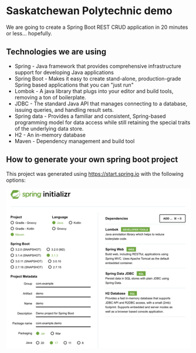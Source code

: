 # Saskatchewan Polytechnic demo

We are going to create a Spring Boot REST CRUD application in 20 minutes or less... hopefully.

## Technologies we are using
* Spring - Java framework that provides comprehensive infrastructure support for developing Java applications
* Spring Boot - Makes it easy to create stand-alone, production-grade Spring based applications that you can "just run"
* Lombok - A java library that plugs into your editor and build tools, removing a ton of boilerplate.
* JDBC - The standard Java API that manages connecting to a database, issuing queries, and handling result sets.
* Spring data - Provides a familiar and consistent, Spring-based programming model for data access while still retaining the special traits of the underlying data store.
* H2 - An in-memory database
* Maven - Dependency management and build tool

## How to generate your own spring boot project
This project was generated using https://start.spring.io with the following options:

![sprint starter configuration](docs/spring-initializr.png)


